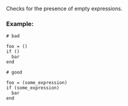 Checks for the presence of empty expressions.

### Example:

    # bad

    foo = ()
    if ()
      bar
    end

    # good

    foo = (some_expression)
    if (some_expression)
      bar
    end